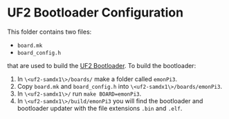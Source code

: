 # UF2 Bootloader Configuration

This folder contains two files:

- `board.mk`
- `board_config.h`

that are used to build the [UF2 Bootloader](https://github.com/microsoft/uf2-samdx1). To build the bootloader:

1. In `\<uf2-samdx1\>/boards/` make a folder called `emonPi3`.
2. Copy `board.mk` and `board_config.h` into `\<uf2-samdx1\>/boards/emonPi3`.
3. In `\<uf2-samdx1\>/` run `make BOARD=emonPi3`.
4. In `\<uf2-samdx1\>/build/emonPi3` you will find the bootloader and bootloader updater with the file extensions `.bin` and `.elf`.

